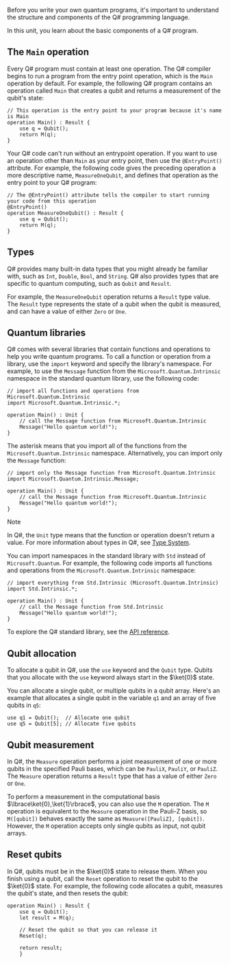 
Before you write your own quantum programs, it's important to understand the structure and components of the Q# programming language.

In this unit, you learn about the basic components of a Q# program.

## The `Main` operation

Every Q# program must contain at least one operation. The Q# compiler begins to run a program from the entry point operation, which is the `Main` operation by default. For example, the following Q# program contains an operation called `Main` that creates a qubit and returns a measurement of the qubit's state:

```qsharp
// This operation is the entry point to your program because it's name is Main
operation Main() : Result {
    use q = Qubit();
    return M(q);
}
```

Your Q# code can't run without an entrypoint operation. If you want to use an operation other than `Main` as your entry point, then use the `@EntryPoint()` attribute. For example, the following code gives the preceding operation a more descriptive name, `MeasureOneQubit`, and defines that operation as the entry point to your Q# program:

```qsharp
// The @EntryPoint() attribute tells the compiler to start running your code from this operation
@EntryPoint()
operation MeasureOneQubit() : Result {
    use q = Qubit();
    return M(q);
}
```

## Types

Q# provides many built-in data types that you might already be familiar with, such as `Int`, `Double`, `Bool`, and `String`. Q# also provides types that are specific to quantum computing, such as `Qubit` and `Result`.

For example, the `MeasureOneQubit` operation returns a `Result` type value. The `Result` type represents the state of a qubit when the qubit is measured, and can have a value of either `Zero` or `One`.

## Quantum libraries

Q# comes with several libraries that contain functions and operations to help you write quantum programs. To call a function or operation from a library, use the `import` keyword and specify the library's namespace. For example, to use the `Message` function from the `Microsoft.Quantum.Intrinsic` namespace in the standard quantum library, use the following code:

```qsharp
// import all functions and operations from Microsoft.Quantum.Intrinsic 
import Microsoft.Quantum.Intrinsic.*;

operation Main() : Unit {
    // call the Message function from Microsoft.Quantum.Intrinsic
    Message("Hello quantum world!");
}
```

The asterisk means that you import all of the functions from the `Microsoft.Quantum.Intrinsic` namespace. Alternatively, you can import only the `Message` function:

```qsharp
// import only the Message function from Microsoft.Quantum.Intrinsic 
import Microsoft.Quantum.Intrinsic.Message;

operation Main() : Unit {
    // call the Message function from Microsoft.Quantum.Intrinsic
    Message("Hello quantum world!");
}
```

> [!NOTE]
> In Q#, the `Unit` type means that the function or operation doesn't return a value. For more information about types in Q#, see [Type System](xref:microsoft.quantum.qsharp.typesystem-overview).

You can import namespaces in the standard library with `Std` instead of `Microsoft.Quantum`. For example, the following code imports all functions and operations from the `Microsoft.Quantum.Intrinsic` namespace:

```qsharp
// import everything from Std.Intrinsic (Microsoft.Quantum.Intrinsic)
import Std.Intrinsic.*;

operation Main() : Unit {
    // call the Message function from Std.Intrinsic
    Message("Hello quantum world!");
}
```

To explore the Q# standard library, see the [API reference](https://learn.microsoft.com/qsharp/api/qsharp-lang/).

## Qubit allocation

To allocate a qubit in Q#, use the `use` keyword and the `Qubit` type. Qubits that you allocate with the `use` keyword always start in the $\ket{0}$ state.

You can allocate a single qubit, or multiple qubits in a qubit array. Here's an example that allocates a single qubit in the variable `q1` and an array of five qubits in `q5`:

```qsharp
use q1 = Qubit();  // Allocate one qubit
use q5 = Qubit[5]; // Allocate five qubits
```

## Qubit measurement

In Q#, the `Measure` operation performs a joint measurement of one or more qubits in the specified Pauli bases, which can be `PauliX`, `PauliY`, or `PauliZ`. The `Measure` operation returns a `Result` type that has a value of either `Zero` or `One`.

To perform a measurement in the computational basis $\lbrace\ket{0},\ket{1}\rbrace$, you can also use the `M` operation. The `M` operation is equivalent to the `Measure` operation in the Pauli-Z basis, so `M([qubit])` behaves exactly the same as `Measure([PauliZ], [qubit])`. However, the `M` operation accepts only single qubits as input, not qubit arrays.

## Reset qubits

In Q#, qubits must be in the $\ket{0}$ state to release them. When you finish using a qubit, call the `Reset` operation to reset the qubit to the $\ket{0}$ state. For example, the following code allocates a qubit, measures the qubit's state, and then resets the qubit:

```qsharp
operation Main() : Result {
    use q = Qubit();
    let result = M(q);

    // Reset the qubit so that you can release it
    Reset(q);

    return result;
    }
```
